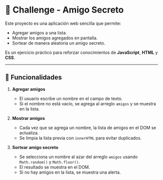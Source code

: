 # 🎁 Challenge - Amigo Secreto

Este proyecto es una aplicación web sencilla que permite:

- Agregar amigos a una lista.
- Mostrar los amigos agregados en pantalla.
- Sortear de manera aleatoria un amigo secreto.

Es un ejercicio práctico para reforzar conocimientos de **JavaScript**, **HTML** y **CSS**.

---

## 🚀 Funcionalidades

1. **Agregar amigos**  
   - El usuario escribe un nombre en el campo de texto.  
   - Si el nombre no está vacío, se agrega al arreglo `amigos` y se muestra en la lista.

2. **Mostrar amigos**  
   - Cada vez que se agrega un nombre, la lista de amigos en el DOM se actualiza.  
   - Se limpia la lista previa con `innerHTML` para evitar duplicados.

3. **Sortear amigo secreto**  
   - Se selecciona un nombre al azar del arreglo `amigos` usando `Math.random()` y `Math.floor()`.  
   - El resultado se muestra en el DOM.  
   - Si no hay amigos en la lista, se muestra una alerta.



